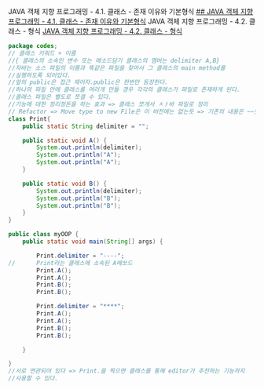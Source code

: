 JAVA 객체 지향 프로그래밍 - 4.1. 클래스 - 존재 이유와 기본형식
[## JAVA 객체 지향 프로그래밍 - 4.1. 클래스 - 존재 이유와 기본형식](https://www.youtube.com/watch?v=m1Cx8vDDmYo&list=PLuHgQVnccGMAb-e41kXPSIpmoz1RvHyN4&index=4)
JAVA 객체 지향 프로그래밍 - 4.2. 클래스 - 형식
[JAVA 객체 지향 프로그래밍 - 4.2. 클래스 - 형식](https://www.youtube.com/watch?v=jpcXlhgEzmQ&list=PLuHgQVnccGMAb-e41kXPSIpmoz1RvHyN4&index=5)
```java
package codes;
// 클래스 키워드 + 이름 
//{ 클래스의 소속인 변수 또는 메소드담기 클래스의 멤버는 delimiter A,B}
//자바는 소스 파일의 이름과 똑같은 파일을 찾아서 그 클래스의 main method를 
//실행하도록 되어있다. 
//앞의 public은 접근 제어자.public은 한번만 등장한다. 
//하나의 파일 안에 클래스를 여러개 만들 경우 각각의 클래스가 파일로 존재하게 된다. 
//클래스 파일은 별도로 쪼갤 수 있다. 
//기능에 대한 정리정돈을 하는 효과 => 클래스 쪼개서 ㅈㅏ바 파일로 정리
// Refactor => Move type to new File은 이 버전에는 없는듯 => 기존의 내용은 ~~했는데, print.java에 옮겨담겠다
class Print{
	public static String delimiter = "";

	public static void A() {
		System.out.println(delimiter);
		System.out.println("A");
		System.out.println("A");
	}

	public static void B() {
		System.out.println(delimiter);
		System.out.println("B");
		System.out.println("B");
	}
}

public class myOOP {
	public static void main(String[] args) {

		Print.delimiter = "----";
//		Print라는 클래스에 소속된 A메쏘드
		Print.A();
		Print.A();
		Print.B();
		Print.B();

		Print.delimiter = "****";
		Print.A();
		Print.A();
		Print.B();
		Print.B();

	}

}
//서로 연관되어 있다 => Print.을 찍으면 클래스를 통해 editor가 추천하는 기능까지
//사용할 수 있다.
```
